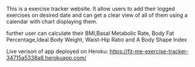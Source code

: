 This is a exercise tracker website. It allow users to add their logged exercises on desired date and can get a clear view of all of them using a calendar with chart displaying them.

further user can calculate their BMI,Basal Metabolic Rate, Body Fat Percentage,Ideal Body Weight, Waist-Hip Ratio and A Body Shape Index


Live verison of app deployed on Heroku:
https://fit-me-exercise-tracker-34715a5338a8.herokuapp.com/
